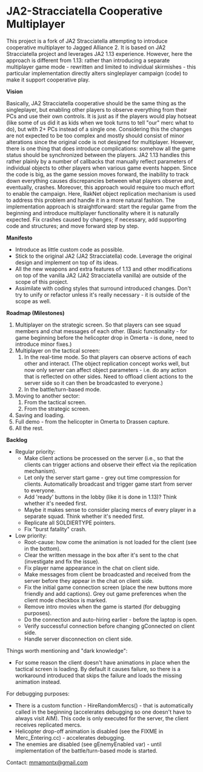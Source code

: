 # JA2-Stracciatella Cooperative Multiplayer

This project is a fork of JA2 Stracciatella attempting to introduce cooperative multiplayer to Jagged Alliance 2. It is based on JA2 Stracciatella project and leverages JA2 1.13 experience. However, here the approach is different from 1.13: rather than introducing a separate multiplayer game mode - rewritten and limited to individual skirmishes - this particular implementation directly alters singleplayer campaign (code) to make it support cooperative play.

**Vision**

Basically, JA2 Stracciatella cooperative should be the same thing as the singleplayer, but enabling other players to observe everything from their PCs and use their own controls. It is just as if the players would play hotseat (like some of us did it as kids when we took turns to tell "our" merc what to do), but with 2+ PCs instead of a single one. Considering this the changes are not expected to be too complex and mostly should consist of minor alterations since the original code is not designed for multiplayer. However, there is one thing that does introduce complications: somehow all the game status should be synchronized between the players. JA2 1.13 handles this rather plainly by a number of callbacks that manually reflect parameters of individual objects to other players when various game events happen. Since the code is big, as the game session moves forward, the inability to track down everything causes discrepancies between what players observe and, eventually, crashes. Moreover, this approach would require too much effort to enable the campaign. Here, RakNet object replication mechanism is used to address this problem and handle it in a more natural fashion. The implementation approach is straightforward: start the regular game from the beginning and introduce multiplayer functionality where it is naturally expected. Fix crashes caused by changes; if necessary, add supporting code and structures; and move forward step by step.

**Manifesto**

- Introduce as little custom code as possible.
- Stick to the original JA2 (JA2 Stracciatella) code. Leverage the original design and implement on top of its ideas.
- All the new weapons and extra features of 1.13 and other modifications on top of the vanilla JA2 (JA2 Stracciatella vanilla) are outside of the scope of this project.
- Assimilate with coding styles that surround introduced changes. Don't try to unify or refactor unless it's really necessary - it is outside of the scope as well.

**Roadmap (Milestones)**

1. Multiplayer on the strategic screen. So that players can see squad members and chat messages of each other. (Basic functionality - for game beginning before the helicopter drop in Omerta - is done, need to introduce minor fixes.)
2. Multiplayer on the tactical screen:
    1. In the real-time mode. So that players can observe actions of each other and interact. (The object replication concept works well, but now only server can affect object parameters - i.e. do any action that is reflected on other sides. Need to offload client actions to the server side so it can then be broadcasted to everyone.)
    2. In the battle/turn-based mode.
3. Moving to another sector:
    1. From the tactical screen.
    2. From the strategic screen.
4. Saving and loading.
5. Full demo - from the helicopter in Omerta to Drassen capture.
6. All the rest.

**Backlog**

- Regular priority:
    - Make client actions be processed on the server (i.e., so that the clients can trigger actions and observe their effect via the replication mechanism).
    - Let only the server start game - grey out time compression for clients. Automatically broadcast and trigger game start from server to everyone.
    - Add 'ready' buttons in the lobby (like it is done in 1.13)? Think whether it's needed first.
    - Maybe it makes sense to consider placing mercs of every player in a separate squad. Think whether it's needed first.
    - Replicate all SOLDIERTYPE pointers.
    - Fix "burst fatality" crash.
- Low priority:
    - Root-cause: how come the animation is not loaded for the client (see in the bottom).
    - Clear the written message in the box after it's sent to the chat (investigate and fix the issue).
    - Fix player name appearance in the chat on client side.
    - Make messages from client be broadcasted and received from the server before they appear in the chat on client side.
    - Fix the initial game connection screen (place the new buttons more friendly and add captions). Grey out game preferences when the client mode checkbox is marked.
    - Remove intro movies when the game is started (for debugging purposes).
    - Do the connection and auto-hiring earlier - before the laptop is open.
    - Verify successful connection before changing gConnected on client side.
    - Handle server disconnection on client side.

Things worth mentioning and "dark knowledge":

- For some reason the client doesn't have animations in place when the tactical screen is loading. By default it causes failure, so there is a workaround introduced that skips the failure and loads the missing animation instead.

For debugging purposes:

- There is a custom function - HireRandomMercs() - that is automatically called in the beginning (accelerates debugging so one doesn't have to always visit AIM). This code is only executed for the server, the client receives replicated mercs.
- Helicopter drop-off animation is disabled (see the FIXME in Merc_Entering.cc) - accelerates debugging.
- The enemies are disabled (see gEnemyEnabled var) - until implementation of the battle/turn-based mode is started.

Contact: mmamontx@gmail.com
